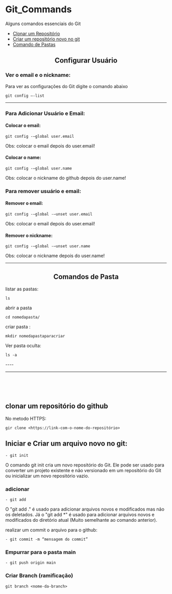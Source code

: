 # Git_Commands
Alguns comandos essenciais do Git

- <a href="#clonar"> Clonar um Repositório </a><br>
- <a href="#criarRepositorio"> Criar um repositório novo no git </a><br>
- <a href="#ComandoPasta"> Comando de Pastas</a> <br>


<h2 align="center"> Configurar Usuário </h2>

### Ver o email e o nickname:
Para ver as configurações do Git digite o comando abaixo

~~~git
git config –-list
~~~

----
### Para Adicionar Usuário e Email:

#### Colocar o email:

~~~git
git config -–global user.email 
~~~
Obs: colocar o email depois do user.email!

#### Colocar o name:

~~~git
git config -–global user.name 
~~~
Obs: colocar o nickname do github depois do user.name!

### Para remover usuário e email:

#### Remover o email:
~~~git
git config -–global -–unset user.email 
~~~
Obs: colocar o email depois do user.email!

#### Remover o nickname:
~~~git
git config -–global -–unset user.name
~~~
Obs: colocar o nickname depois do user.name!
          
----
<a name="ComandoPasta">
          
<h2 align="center"> Comandos de Pasta </h2>

listar as pastas:
~~~git       
ls
~~~

abrir a pasta    
~~~git       
cd nomedapasta/
~~~

criar pasta :
~~~git
mkdir nomedapastaparacriar
~~~

Ver pasta oculta:
~~~git
ls -a
~~~
</a>
---- 

<hr>
<br><br>

<br>
<a name="clonar">
          
## clonar um repositório do github

No metodo HTTPS:
~~~git
gir clone <https://link-com-o-nome-do-repositório>
~~~
          
</a>

<a name="criarRepositorio">

## Iniciar e Criar um arquivo novo no git:
          
~~~git          
- git init
~~~
O comando git init cria um novo repositório do Git. Ele pode ser usado para converter um projeto existente e não versionado em um repositório do Git ou inicializar um novo repositório vazio.
</a>

### adicionar 
~~~git
- git add
~~~
O "git add ." é usado para adicionar arquivos novos e modificados mas não os deletados. Já o "git add *" é usado para adicionar arquivos novos e modificados do diretório atual (Muito semelhante ao comando anterior).


realizar um commit o arquivo para o github:

~~~git
- git commit -m “mensagem do commit”
~~~

### Empurrar para o pasta main

~~~git
- git push origin main
~~~

### Criar Branch (ramificação)
          
~~~git
git branch <nome-da-branch>
~~~          

